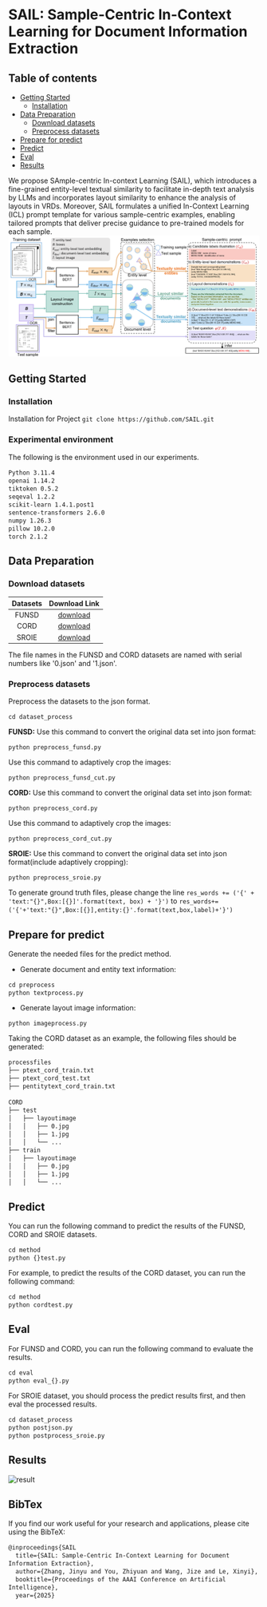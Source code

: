 # SAIL: Sample-Centric In-Context Learning for Document Information Extraction

## Table of contents
- [Getting Started](#getting-started)
  - [Installation](#installation)
- [Data Preparation](#data-preparation)
    - [Download datasets](#download-datasets)
    - [Preprocess datasets](#preprocess-datasets)
- [Prepare for predict](#prepare-for-predict)
- [Predict](#predict)
- [Eval](#eval)
- [Results](#results)

We propose SAmple-centric In-context Learning (SAIL), which introduces a fine-grained entity-level textual similarity to facilitate in-depth text analysis by LLMs and incorporates layout similarity to enhance the analysis of layouts in VRDs. Moreover, SAIL formulates a unified In-Context Learning (ICL) prompt template for various sample-centric examples, enabling tailored prompts that deliver precise guidance to pre-trained models for each sample.
![method](./fig/method.png)


## Getting Started
### Installation
Installation for Project
```git clone https://github.com/SAIL.git```

### Experimental environment
The following is the environment used in our experiments.
```
Python 3.11.4
openai 1.14.2
tiktoken 0.5.2
seqeval 1.2.2
scikit-learn 1.4.1.post1
sentence-transformers 2.6.0
numpy 1.26.3
pillow 10.2.0
torch 2.1.2
```

## Data Preparation
### Download datasets
| Datasets | Download Link |
| :---: | :---: |
|FUNSD| [download](https://www.kaggle.com/datasets/aravindram11/funsdform-understanding-noisy-scanned-documents) |
|CORD| [download](https://github.com/clovaai/cord)|
|SROIE| [download](https://www.kaggle.com/datasets/urbikn/sroie-datasetv2)|

The file names in the FUNSD and CORD datasets are named with serial numbers like '0.json' and '1.json'. 

### Preprocess datasets
Preprocess the datasets to the json format.
```
cd dataset_process
```

**FUNSD:** 
Use this command to convert the original data set into json format:
```
python preprocess_funsd.py
```
Use this command to 
adaptively crop the images:
```
python preprocess_funsd_cut.py
```

**CORD:** 
Use this command to convert the original data set into json format:
```
python preprocess_cord.py
```
Use this command to adaptively crop the images:
```
python preprocess_cord_cut.py
```

**SROIE:** 
Use this command to convert the original data set into json format(include adaptively cropping):
```
python preprocess_sroie.py
```

To generate ground truth files, please change the line
`res_words += ('{' + 'text:"{}",Box:[{}]'.format(text, box) + '}')`
to
`res_words+=('{'+'text:"{}",Box:[{}],entity:{}'.format(text,box,label)+'}')`


## Prepare for predict
Generate the needed files for the predict method.
- Generate document and entity text information: 
```
cd preprocess
python textprocess.py
```
- Generate layout image information: 
```
python imageprocess.py
```
Taking the CORD dataset as an example, the following files should be generated:
```
processfiles
├── ptext_cord_train.txt
├── ptext_cord_test.txt
├── pentitytext_cord_train.txt

CORD
├── test
│   ├── layoutimage
│   │   ├── 0.jpg
│   │   ├── 1.jpg
│   │   └── ...
├── train
│   ├── layoutimage
│   │   ├── 0.jpg
│   │   ├── 1.jpg
│   │   └── ...
```

## Predict
You can run the following command to predict the results of the FUNSD, CORD and SROIE datasets.
```
cd method
python {}test.py
```
For example, to predict the results of the CORD dataset, you can run the following command:
```
cd method
python cordtest.py
```

## Eval
For FUNSD and CORD, you can run the following command to evaluate the results.
```
cd eval
python eval_{}.py
```
For SROIE dataset, you should process the predict results first, and then eval the processed results.
```
cd dataset_process
python postjson.py
python postprocess_sroie.py
```

## Results
![result](./fig/mainresult.png)

## BibTex
If you find our work useful for your research and applications, please cite using the BibTeX:
```
@inproceedings{SAIL
  title={SAIL: Sample-Centric In-Context Learning for Document Information Extraction},
  author={Zhang, Jinyu and You, Zhiyuan and Wang, Jize and Le, Xinyi},
  booktitle={Proceedings of the AAAI Conference on Artificial Intelligence},
  year={2025}
```


